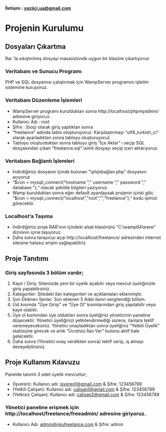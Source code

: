 **İletişim : yaziici.ua@gmail.com**

# Projenin Kurulumu
## Dosyaları Çıkartma
Rar ‘la sıkıştırılmış dosyayı masaüstünde uygun bir klasöre çıkartıyoruz
### Veritabanı ve Sunucu Programı
PHP ve SQL dosyamısı çalıştırmak için WampServer programını işletim sistemine kuruyoruz.
### Veritabanı Düzenleme İşlemleri
- WampServer programı kurulduktan sonra http://localhost/phpmyadmin/ adresine giriyoruz.
- Kullanıcı Adı : root
- Şifre : (boş) olarak giriş yaptıktan sonra 
- “freelance” adında tablo oluşturuyoruz. Karşılaştırmayı “utf8_turkish_ci” olarak  ayarladıktan sonra tabloyu oluşturuyoruz.
- Tabloyu oluşturduktan sonra tabloyu giriş “İçe Aktar” ı seçip SQL dosyasından çıkan “freelance.sql” isimli dosyayı seçip içeri aktarıyoruz.
### Veritabanı Bağlantı İşlemleri
- İndirdiğimiz dosyanın içinde bulunan “\php\bağlan.php” dosyasını açıyoruz
- “$con = mysqli_connect("hostname "," username "," password "," database ");”  olacak şekilde bilgileri yazıyoruz. 
- Wamp kurulduktan sonra eğer default ayardaysak projenin içinki gibi; “$con = mysqli_connect("localhost","root","","freelance");” kodu işimizi görecektir.
### Localhost’a Taşıma
- İndirdiğimiz proje RAR’ının içindeki alsat klasörünü “C:\wamp64\www” dizininin  içine taşıyoruz.
- Daha sonra tarayıcıyı açıp http://localhost/freelance/ adresinden internet sitesine hatasız erişim sağlayabiliriz.
## Proje Tanıtımı
### Giriş sayfasında 3 bölüm vardır;
1. Kayıt / Giriş: Sitemizde yeni bir üyelik açabilir veya mevcut üyeliğinizle giriş yapabilirsiniz.
2. Kategoriler: Sitedeki ilan kategorileri ve açıklamaları eklenmiştir.
3. Son Eklenen İlanlar: Son eklenen 5 Adet ilanın sergilendiği bölüm.
4. Üst kısımda “Üye Girişi” ve “Üye Ol” kısımlarından giriş yapılabilir veya kayıt olabilir.
5. Üye ol kısmından üye olduktan sonra üyeliğiniz yöneticinin paneline düşecektir. Yönetici üyeliğinizi yetkilendirmediği sürece, ilanlara teklif veremeyeceksiniz. Yönetici onayladıktan sonra üyeliğiniz “Yetkili Üyelik” statüsüne girecek ve artık “Ücretsiz İlan Ver” butonu aktif hale gelecektir.
6. Daha sonra (Yönetici onay verdikten sonra) teklif verip, iş almayı deneyebilirsiniz.
## Proje Kullanım Kılavuzu
Panelde tanımlı 3 adet üyelik mevcuttur;
- (İşveren): Kullanıcı adı: isveren1@gmail.com & Şifre: 123456789
-	(Yetkili Çalışan): Kullanıcı adı: calisan1@gmail.com & Şifre: 123456789
-	(Yetkisiz Çalışan): Kullanıcı adı: calisan2@gmail.com & Şifre: 123456789

### Yönetici paneline erişmek için http://localhost/freelance/freeadmin/ adresine giriyoruz.
- Kullanıcı Adı: admin@nkufreelance.com & Şifre: admin
